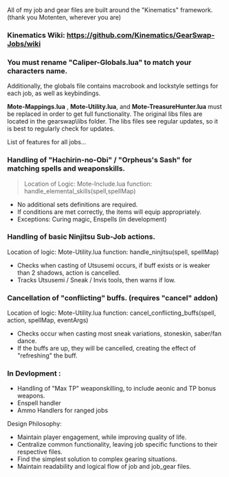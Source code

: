 All of my job and gear files are built around the "Kinematics" framework. (thank you Motenten, wherever you are)
### Kinematics Wiki: https://github.com/Kinematics/GearSwap-Jobs/wiki

### You must rename "Caliper-Globals.lua" to match your characters name.
Additionally, the globals file contains macrobook and lockstyle settings for each job, as well as keybindings.

**Mote-Mappings.lua** , **Mote-Utility.lua**, and **Mote-TreasureHunter.lua** must be replaced in order to get full functionality. 
The original libs files are located in the gearswap\libs folder.
The libs files see regular updates, so it is best to regularly check for updates.

List of features for all jobs...

### Handling of "Hachirin-no-Obi" / "Orpheus's Sash" for matching spells and weaponskills. 
>Location of Logic: 
>Mote-Include.lua
function: handle_elemental_skills(spell,spellMap)
- No additional sets definitions are required.
- If conditions are met correctly, the items will equip appropriately.
- Exceptions: Curing magic, Enspells (in development)

### Handling of basic Ninjitsu Sub-Job actions.
Location of logic: Mote-Utility.lua
function: handle_ninjitsu(spell, spellMap)
- Checks when casting of Utsusemi occurs, if buff exists or is weaker than 2 shadows, action is cancelled.
- Tracks Utsusemi / Sneak / Invis tools, then warns if low.
	
### Cancellation of "conflicting" buffs. (requires "cancel" addon)
Location of logic: Mote-Utility.lua
function: cancel_conflicting_buffs(spell, action, spellMap, eventArgs)
- Checks occur when casting most sneak variations, stoneskin, saber/fan dance.
- If the buffs are up, they will be cancelled, creating the effect of "refreshing" the buff.

### In Devlopment :
- Handling of "Max TP" weaponskilling, to include aeonic and TP bonus weapons.
- Enspell handler
- Ammo Handlers for ranged jobs

Design Philosophy:
- Maintain player engagement, while improving quality of life.
- Centralize common functionality, leaving job specific functions to their respective files.
- Find the simplest solution to complex gearing situations.
- Maintain readability and logical flow of job and job_gear files.
